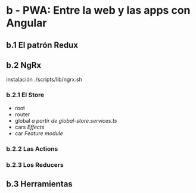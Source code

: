 # b - PWA: Entre la web y las apps con Angular

## b.1 El patrón Redux


## b.2 NgRx

instalación ./scripts/lib/ngrx.sh



### b.2.1 El Store

- root
 - router
 - global *a partir de global-store.services.ts*
 - cars *Effects*
 - car *Feature module*


### b.2.2 Las Actions

### b.2.3 Los Reducers


## b.3 Herramientas











